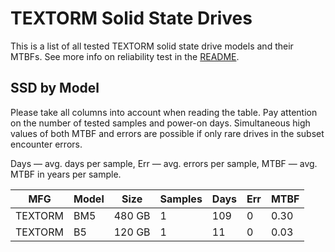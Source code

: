 TEXTORM Solid State Drives
==========================

This is a list of all tested TEXTORM solid state drive models and their MTBFs. See
more info on reliability test in the [README](https://github.com/linuxhw/SMART).

SSD by Model
------------

Please take all columns into account when reading the table. Pay attention on the
number of tested samples and power-on days. Simultaneous high values of both MTBF
and errors are possible if only rare drives in the subset encounter errors.

Days — avg. days per sample,
Err  — avg. errors per sample,
MTBF — avg. MTBF in years per sample.

| MFG       | Model              | Size   | Samples | Days  | Err   | MTBF |
|-----------|--------------------|--------|---------|-------|-------|------|
| TEXTORM   | BM5                | 480 GB | 1       | 109   | 0     | 0.30   |
| TEXTORM   | B5                 | 120 GB | 1       | 11    | 0     | 0.03   |
